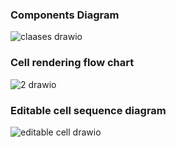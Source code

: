 ### Components Diagram

![claases drawio](https://github.com/comfortdelgro/compass-design/assets/7071853/2df4554f-d34a-4f44-a54b-ceeaa014c955)

### Cell rendering flow chart

![2 drawio](https://github.com/comfortdelgro/compass-design/assets/7071853/e13094a9-944a-409d-b53d-46edbc638740)

### Editable cell sequence diagram

![editable cell drawio](https://github.com/comfortdelgro/compass-design/assets/7071853/ff62b5c0-9d0f-4fbd-af92-50d2dd619d09)
